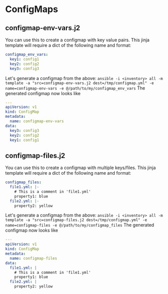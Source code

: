 # ConfigMaps

## configmap-env-vars.j2
You can use this to create a configmap with key value pairs. This jinja template will require a dict of the following name and format:
```yaml
configmap_env_vars:
  key1: config1
  key2: config2
  key3: config3
```
Let's generate a configmap from the above:
`ansible -i <inventory> all -m template -a "src=configmap-env-vars.j2 dest=/tmp/configmap.yml" -e name=configmap-env-vars -e @/path/to/my/configmap_env_vars`
The generated configmap now looks like
```yaml
---
apiVersion: v1
kind: ConfigMap
metadata:
  name: configmap-env-vars
data:
  key3: config3
  key2: config2
  key1: config1
```

## configmap-files.j2
You can use this to create a configmap with multiple keys/files. This jinja template will require a dict of the following name and format:
```yaml
configmap_files:
  file1.yml: |-
    # This is a comment in 'file1.yml'
    property1: blue
  file2.yml: |-
    property2: yellow
```
Let's generate a configmap from the above:
`ansible -i <inventory> all -m template -a "src=configmap-files.j2 dest=/tmp/configmap.yml" -e name=configmap-files -e @/path/to/my/configmap_files`
The generated configmap now looks like
```yaml
---
apiVersion: v1
kind: ConfigMap
metadata:
  name: configmap-files
data:
  file1.yml: |
    # This is a comment in 'file1.yml'
    property1: blue
  file2.yml: |
    property2: yellow
```
